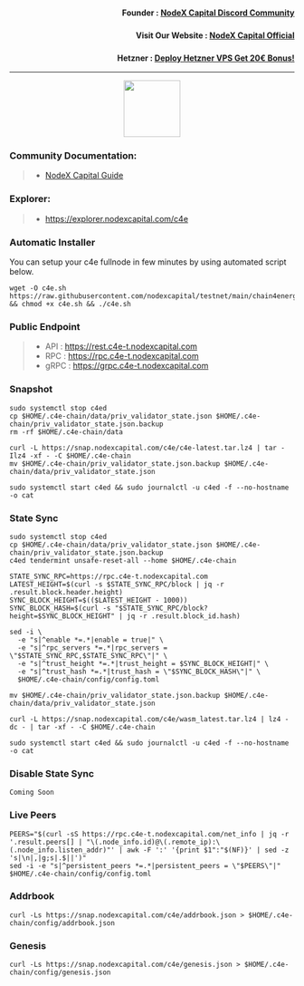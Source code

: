 <h3><p style="font-size:14px" align="right">Founder :
<a href="https://discord.gg/bDUAwZhqBb" target="_blank">NodeX Capital Discord Community</a></p></h3>
<h3><p style="font-size:14px" align="right">Visit Our Website :
<a href="https://nodexcapital.com" target="_blank">NodeX Capital Official</a></p></h3>
<h3><p style="font-size:14px" align="right">Hetzner :
<a href="https://hetzner.cloud/?ref=bMTVi7dcwSgA" target="_blank">Deploy Hetzner VPS Get 20€ Bonus!</a></h3>
<hr>

<p align="center">
  <img height="100" height="auto" src="https://wallet-testnet.c4e.io/img/c4elogo-new.de509928.svg">
</p>



### Community Documentation:
>- [NodeX Capital Guide](https://github.com/nodexcapital/tesnet)

### Explorer:
>-  https://explorer.nodexcapital.com/c4e

### Automatic Installer
You can setup your c4e fullnode in few minutes by using automated script below.
```
wget -O c4e.sh https://raw.githubusercontent.com/nodexcapital/testnet/main/chain4energy/c4e.sh && chmod +x c4e.sh && ./c4e.sh
```
### Public Endpoint

>- API : https://rest.c4e-t.nodexcapital.com
>- RPC : https://rpc.c4e-t.nodexcapital.com
>- gRPC : https://grpc.c4e-t.nodexcapital.com

### Snapshot
```
sudo systemctl stop c4ed
cp $HOME/.c4e-chain/data/priv_validator_state.json $HOME/.c4e-chain/priv_validator_state.json.backup
rm -rf $HOME/.c4e-chain/data

curl -L https://snap.nodexcapital.com/c4e/c4e-latest.tar.lz4 | tar -Ilz4 -xf - -C $HOME/.c4e-chain
mv $HOME/.c4e-chain/priv_validator_state.json.backup $HOME/.c4e-chain/data/priv_validator_state.json

sudo systemctl start c4ed && sudo journalctl -u c4ed -f --no-hostname -o cat
```

### State Sync
```
sudo systemctl stop c4ed
cp $HOME/.c4e-chain/data/priv_validator_state.json $HOME/.c4e-chain/priv_validator_state.json.backup
c4ed tendermint unsafe-reset-all --home $HOME/.c4e-chain

STATE_SYNC_RPC=https://rpc.c4e-t.nodexcapital.com
LATEST_HEIGHT=$(curl -s $STATE_SYNC_RPC/block | jq -r .result.block.header.height)
SYNC_BLOCK_HEIGHT=$(($LATEST_HEIGHT - 1000))
SYNC_BLOCK_HASH=$(curl -s "$STATE_SYNC_RPC/block?height=$SYNC_BLOCK_HEIGHT" | jq -r .result.block_id.hash)

sed -i \
  -e "s|^enable *=.*|enable = true|" \
  -e "s|^rpc_servers *=.*|rpc_servers = \"$STATE_SYNC_RPC,$STATE_SYNC_RPC\"|" \
  -e "s|^trust_height *=.*|trust_height = $SYNC_BLOCK_HEIGHT|" \
  -e "s|^trust_hash *=.*|trust_hash = \"$SYNC_BLOCK_HASH\"|" \
  $HOME/.c4e-chain/config/config.toml

mv $HOME/.c4e-chain/priv_validator_state.json.backup $HOME/.c4e-chain/data/priv_validator_state.json

curl -L https://snap.nodexcapital.com/c4e/wasm_latest.tar.lz4 | lz4 -dc - | tar -xf - -C $HOME/.c4e-chain

sudo systemctl start c4ed && sudo journalctl -u c4ed -f --no-hostname -o cat
```

### Disable State Sync
```
Coming Soon
```

### Live Peers
```
PEERS="$(curl -sS https://rpc.c4e-t.nodexcapital.com/net_info | jq -r '.result.peers[] | "\(.node_info.id)@\(.remote_ip):\(.node_info.listen_addr)"' | awk -F ':' '{print $1":"$(NF)}' | sed -z 's|\n|,|g;s|.$||')"
sed -i -e "s|^persistent_peers *=.*|persistent_peers = \"$PEERS\"|" $HOME/.c4e-chain/config/config.toml
```
### Addrbook
```
curl -Ls https://snap.nodexcapital.com/c4e/addrbook.json > $HOME/.c4e-chain/config/addrbook.json
```
### Genesis
```
curl -Ls https://snap.nodexcapital.com/c4e/genesis.json > $HOME/.c4e-chain/config/genesis.json
```